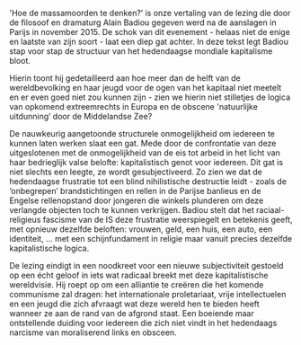 'Hoe de massamoorden te denken?’ is onze vertaling van de lezing die door de filosoof en dramaturg Alain Badiou gegeven werd na de aanslagen in Parijs in november 2015. De schok van dit evenement - helaas niet de enige en laatste van zijn soort - laat een diep gat achter. In deze tekst legt Badiou stap voor stap de structuur van het hedendaagse mondiale kapitalisme bloot.

Hierin toont hij gedetailleerd aan hoe meer dan de helft van de wereldbevolking en haar jeugd voor de ogen van het kapitaal niet meetelt en er even goed niet zou kunnen zijn - zien we hierin niet stilletjes de logica van opkomend extreemrechts in Europa en de obscene 'natuurlijke uitdunning’ door de Middelandse Zee?

De nauwkeurig aangetoonde structurele onmogelijkheid om iedereen te kunnen laten werken slaat een gat.  Mede door de confrontatie van deze uitgeslotenen met de onmogelijkheid van de eis tot arbeid in het licht van haar bedrieglijk valse belofte: kapitalistisch genot voor iedereen. Dit gat is niet slechts een leegte, ze wordt gesubjectiveerd. Zo zien we dat de hedendaagse frustratie tot een blind nihilistische destructie leidt - zoals de ‘onbegrepen’ brandstichtingen en rellen in de Parijse banlieus en de Engelse rellenopstand door jongeren die winkels plunderen om deze verlangde objecten toch te kunnen verkrijgen. Badiou stelt dat het raciaal-religieus fascisme van de IS deze frustratie weerspiegelt en betekenis geeft, met opnieuw dezelfde beloften: vrouwen, geld, een huis, een auto, een identiteit, … met een schijnfundament in religie maar vanuit precies dezelfde kapitalistische logica.

De lezing eindigt in een noodkreet voor een nieuwe subjectiviteit gestoeld op een écht geloof in iets wat radicaal breekt met deze kapitalistische wereldvisie. Hij roept op om een alliantie te creëren die het komende communisme zal dragen: het internationale proletariaat, vrije intellectuelen en een jeugd die zich afvraagt wat deze wereld hen te bieden heeft wanneer ze aan de rand van de afgrond staat.  Een boeiende maar ontstellende duiding voor iedereen die zich niet vindt in het hedendaags narcisme van moraliserend links en obsceen.
